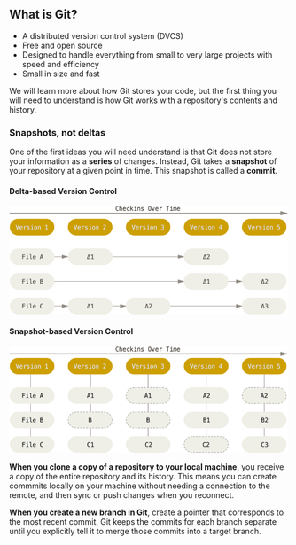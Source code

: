 ## What is Git?

- A distributed version control system (DVCS)
- Free and open source
- Designed to handle everything from small to very large projects with speed and efficiency
- Small in size and fast

We will learn more about how Git stores your code, but the first thing you will need to understand is how Git works with a repository's contents and history.

### Snapshots, not deltas

One of the first ideas you will need understand is that Git does not store your information as a **series** of changes. Instead, Git takes a **snapshot** of your repository at a given point in time. This snapshot is called a **commit**.

#### Delta-based Version Control

<img src="img/Pasted%20image%2020240124080725.png" alt="Figure 1: Delta-based Version Control" width="540"/>

#### Snapshot-based Version Control

<img src="img/Pasted%20image%2020240124080829.png" alt="Figure 2: Snapshot-based Version Control" width="540"/>


**When you clone a copy of a repository to your local machine**, you receive a copy of the entire repository and its history. This means you can create commmits locally on your machine without needing a connection to the remote, and then sync or push changes when you reconnect.

**When you create a new branch in Git**, create a pointer that corresponds to the most recent commit. Git keeps the commits for each branch separate until you explicitly tell it to merge those commits into a target branch.